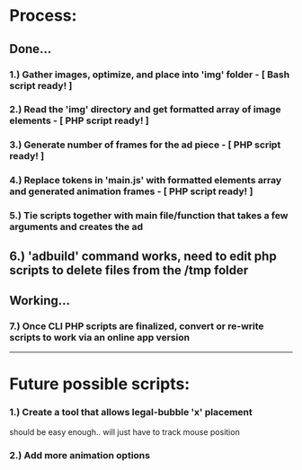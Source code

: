 # Process: 
    
## Done... 

### 1.) Gather images, optimize, and place into 'img' folder - [ Bash script ready! ]

### 2.) Read the 'img' directory and get formatted array of image elements - [ PHP script ready! ]

### 3.) Generate number of frames for the ad piece - [ PHP script ready! ]

### 4.) Replace tokens in 'main.js' with formatted elements array and generated animation frames - [ PHP script ready! ]

### 5.) Tie scripts together with main file/function that takes a few arguments and creates the ad 

## 6.) 'adbuild' command works, need to edit php scripts to delete files from the /tmp folder

## Working...

### 7.) Once CLI PHP scripts are finalized, convert or re-write scripts to work via an online app version 



_______________________________________________________________________________________________

# Future possible scripts:

### 1.) Create a tool that allows legal-bubble 'x' placement
  should be easy enough.. 
  will just have to track mouse position 

### 2.) Add more animation options 